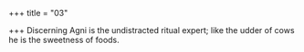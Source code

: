 +++
title = "03"

+++
Discerning Agni is the undistracted ritual expert;
like the udder of cows he is the sweetness of foods.